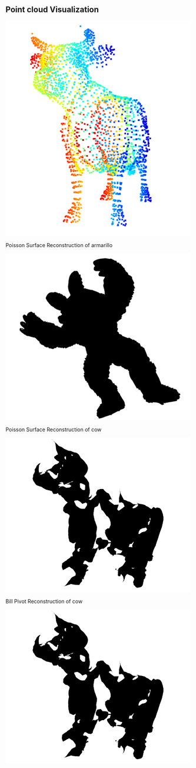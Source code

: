 ## Point cloud Visualization

<img src="images/cow.png">


Poisson Surface Reconstruction of armarillo

<img src="images/armarillo_rec.png">

Poisson Surface Reconstruction of cow

<img src="images/cow_rec.png">

Bill Pivot Reconstruction of cow

<img src="images/cow_rec.png">

